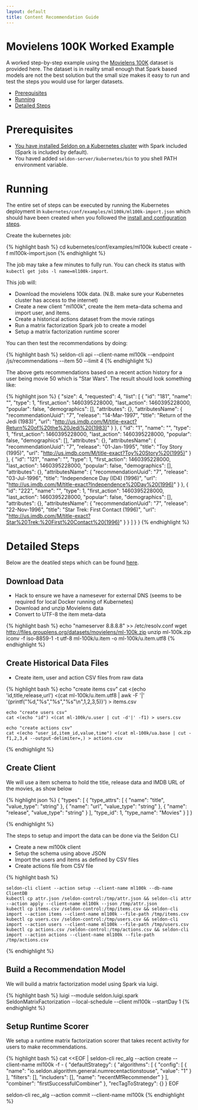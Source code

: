 ```yaml
---
layout: default
title: Content Recommendation Guide
---
```


# Movielens 100K Worked Example

A worked step-by-step example using the [Movielens 100K](http://grouplens.org/datasets/movielens/100k/) dataset is provided here. The dataset is in reality small enough that Spark based models are not the best solution but the small size makes it easy to run and test the steps you would use for larger datasets.

 * [Prerequisites](#prerequisites)
 * [Running](#running)
 * [Detailed Steps](#detailed-steps)

# Prerequisites<a name="prerequisites"></a>

 * [You have installed Seldon on a Kubernetes cluster](install.html) with Spark included (Spark is included by default).
 * You haved added ```seldon-server/kubernetes/bin``` to you shell PATH environment variable.



# **Running**<a name="running"></a>

The entire set of steps can be executed by running the Kubernetes deployment in ```kubernetes/conf/examples/ml100k/ml100k-import.json``` which should have been created when you followed the [install and configuration steps](install.html).

Create the kubernetes job:

{% highlight bash %}
cd kubernetes/conf/examples/ml100k
kubectl create -f ml100k-import.json
{% endhighlight %}

The job may take a few minutes to fully run. You can check its status with ```kubectl get jobs -l name=ml100k-import```. 

This job will:

 * Download the movielens 100k data. (N.B. make sure your Kubernetes cluster has access to the internet)
 * Create a new client "ml100k", create the item meta-data schema and import user, and items.
 * Create a historical actions dataset from the movie ratings
 * Run a matrix factorization Spark job to create a model
 * Setup a matrix factorization runtime scorer

You can then test the recommendations by doing:

{% highlight bash %}
seldon-cli api --client-name ml100k --endpoint /js/recommendations --item 50 --limit 4
{% endhighlight %}

The above gets recommendations based on a recent action history for a user being movie 50 which is "Star Wars". The result should look something like:

{% highlight json %}
{
  "size": 4,
  "requested": 4,
  "list": [
    {
      "id": "181",
      "name": "",
      "type": 1,
      "first_action": 1460395228000,
      "last_action": 1460395228000,
      "popular": false,
      "demographics": [],
      "attributes": {},
      "attributesName": {
        "recommendationUuid": "7",
        "release": "14-Mar-1997",
        "title": "Return of the Jedi (1983)",
        "url": "http://us.imdb.com/M/title-exact?Return%20of%20the%20Jedi%20(1983)"
      }
    },
    {
      "id": "1",
      "name": "",
      "type": 1,
      "first_action": 1460395228000,
      "last_action": 1460395228000,
      "popular": false,
      "demographics": [],
      "attributes": {},
      "attributesName": {
        "recommendationUuid": "7",
        "release": "01-Jan-1995",
        "title": "Toy Story (1995)",
        "url": "http://us.imdb.com/M/title-exact?Toy%20Story%20(1995)"
      }
    },
    {
      "id": "121",
      "name": "",
      "type": 1,
      "first_action": 1460395228000,
      "last_action": 1460395228000,
      "popular": false,
      "demographics": [],
      "attributes": {},
      "attributesName": {
        "recommendationUuid": "7",
        "release": "03-Jul-1996",
        "title": "Independence Day (ID4) (1996)",
        "url": "http://us.imdb.com/M/title-exact?Independence%20Day%20(1996)"
      }
    },
    {
      "id": "222",
      "name": "",
      "type": 1,
      "first_action": 1460395228000,
      "last_action": 1460395228000,
      "popular": false,
      "demographics": [],
      "attributes": {},
      "attributesName": {
        "recommendationUuid": "7",
        "release": "22-Nov-1996",
        "title": "Star Trek: First Contact (1996)",
        "url": "http://us.imdb.com/M/title-exact?Star%20Trek:%20First%20Contact%20(1996)"
      }
    }
  ]
}
}
{% endhighlight %}

# **Detailed Steps**<a name="detailed-steps"></a>

Below are the deatiled steps which can be found [here](https://github.com/SeldonIO/seldon-server/blob/master/docker/examples/ml100k/create_ml100k_recommender.sh).

## Download Data

 * Hack to ensure we have a namesever for external DNS (seems to be required for local Docker running of Kubernetes)
 * Download and unzip Movielens data
 * Convert to UTF-8 the item meta-data

{% highlight bash %}
    echo "nameserver 8.8.8.8" >> /etc/resolv.conf
    wget http://files.grouplens.org/datasets/movielens/ml-100k.zip
    unzip ml-100k.zip
    iconv -f iso-8859-1 -t utf-8 ml-100k/u.item -o ml-100k/u.item.utf8
{% endhighlight %}

## Create Historical Data Files

 * Create item, user and action CSV files from raw data

{% highlight bash %}
    echo "create items csv"
    cat <(echo 'id,title,release,url') <(cat ml-100k/u.item.utf8 | awk -F '|' '{printf("%d,\"%s\",\"%s\",\"%s\"\n",$1,$2,$3,$5)}') > items.csv

    echo "create users csv"
    cat <(echo "id") <(cat ml-100k/u.user | cut -d'|' -f1) > users.csv

    echo "create actions csv"
    cat <(echo "user_id,item_id,value,time") <(cat ml-100k/ua.base | cut -f1,2,3,4 --output-delimiter=,) > actions.csv
{% endhighlight %}

## Create Client 

We will use a item schema to hold the title, release data and IMDB URL of the movies, as show below

{% highlight json %}
{
    "types": [
        {
            "type_attrs": [
                {
                    "name": "title",
                    "value_type": "string"
                },
                {
                    "name": "url",
                    "value_type": "string"
                },
                {
                    "name": "release",
                    "value_type": "string"
                }
	    ],
            "type_id": 1,
            "type_name": "Movies"
	}
    ]
}

{% endhighlight %}

The steps to setup and import the data can be done via the Seldon CLI

 * Create a new ml100k client
 * Setup the schema using above JSON
 * Import the users and items as defined by CSV files
 * Create actions file from CSV file

{% highlight bash %}

    seldon-cli client --action setup --client-name ml100k --db-name ClientDB
    kubectl cp attr.json /seldon-control:/tmp/attr.json && seldon-cli attr --action apply --client-name ml100k --json /tmp/attr.json
    kubectl cp items.csv /seldon-control:/tmp/items.csv && seldon-cli import --action items --client-name ml100k --file-path /tmp/items.csv
    kubectl cp users.csv /seldon-control:/tmp/users.csv && seldon-cli import --action users --client-name ml100k --file-path /tmp/users.csv
    kubectl cp actions.csv /seldon-control:/tmp/actions.csv && seldon-cli import --action actions --client-name ml100k --file-path /tmp/actions.csv

{% endhighlight %}

## Build a Recommendation Model

We will build a matrix factorization model using Spark via luigi.

{% highlight bash %}
    luigi --module seldon.luigi.spark SeldonMatrixFactorization --local-schedule --client ml100k --startDay 1
{% endhighlight %}

## Setup Runtime Scorer

We setup a runtime matrix factorization scorer that takes recent activity for users to make recommendations. 

{% highlight bash %}
cat <<EOF | seldon-cli rec_alg --action create --client-name ml100k -f -
{
    "defaultStrategy": {
        "algorithms": [
            {
                "config": [
                    {
                        "name": "io.seldon.algorithm.general.numrecentactionstouse",
                        "value": "1"
                    }
                ],
                "filters": [],
                "includers": [],
                "name": "recentMfRecommender"
            }
        ],
        "combiner": "firstSuccessfulCombiner"
    },
    "recTagToStrategy": {}
}
EOF

seldon-cli rec_alg --action commit --client-name ml100k
{% endhighlight %}



